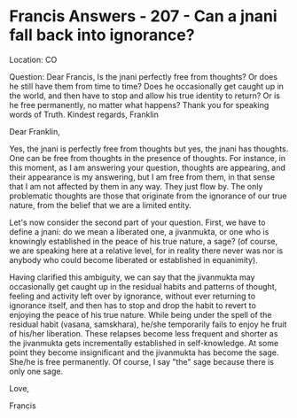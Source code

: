 # Francis Answers - 207 - Can a jnani fall back into ignorance?

Location: CO

Question: Dear Francis, Is the jnani perfectly free from thoughts? Or does he still have them from time to time? Does he occasionally get caught up in the world, and then have to stop and allow his true identity to return? Or is he free permanently, no matter what happens? Thank you for speaking words of Truth. Kindest regards, Franklin

Dear Franklin,

Yes, the jnani is perfectly free from thoughts but yes, the jnani has thoughts. One can be free from thoughts in the presence of thoughts. For instance, in this moment, as I am answering your question, thoughts are appearing, and their appearance is my answering, but I am free from them, in that sense that I am not affected by them in any way. They just flow by. The only problematic thoughts are those that originate from the ignorance of our true nature, from the belief that we are a limited entity.

Let's now consider the second part of your question. First, we have to define a jnani: do we mean a liberated one, a jivanmukta, or one who is knowingly established in the peace of his true nature, a sage? (of course, we are speaking here at a relative level, for in reality there never was nor is anybody who could become liberated or established in equanimity).

Having clarified this ambiguity, we can say that the jivanmukta may occasionally get caught up in the residual habits and patterns of thought, feeling and activity left over by ignorance, without ever returning to ignorance itself, and then has to stop and drop the habit to revert to enjoying the peace of his true nature. While being under the spell of the residual habit (vasana, samskhara), he/she temporarily fails to enjoy he fruit of his/her liberation. These relapses become less frequent and shorter as the jivanmukta gets incrementally established in self-knowledge. At some point they become insignificant and the jivanmukta has become the sage. She/he is free permanently. Of course, I say "the" sage because there is only one sage.

Love,

Francis

